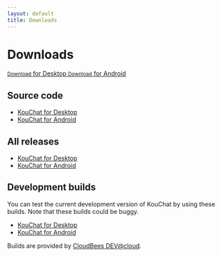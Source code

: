 ```yaml
---
layout: default
title: Downloads
---
```


# Downloads

<a href="https://github.com/blurpy/kouchat/releases/download/kouchat-1.2.0/kouchat-1.2.0.jar" class="download button">
  <small>Download</small>
  for Desktop
</a>
<a href="https://github.com/blurpy/kouchat-android/releases/download/kouchat-android-1.0.2/kouchat-android-1.0.2.apk" class="download button">
  <small>Download</small>
  for Android
</a>


## Source code

* [KouChat for Desktop](https://github.com/blurpy/kouchat)
* [KouChat for Android](https://github.com/blurpy/kouchat-android)


## All releases

* [KouChat for Desktop](https://github.com/blurpy/kouchat/releases)
* [KouChat for Android](https://github.com/blurpy/kouchat-android/releases)


## Development builds

You can test the current development version of KouChat by using these builds. Note that these builds could be buggy.

* [KouChat for Desktop](https://blurpy.ci.cloudbees.com/job/kouchat/lastStableBuild/net.usikkert.kouchat$kouchat/)
* [KouChat for Android](https://blurpy.ci.cloudbees.com/job/kouchat-android/lastStableBuild/net.usikkert.kouchat$kouchat-android-impl/)

Builds are provided by [CloudBees DEV@cloud](https://blurpy.ci.cloudbees.com/).
